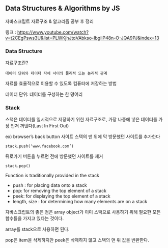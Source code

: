 ## Data Structures & Algorithms by JS

자바스크립트 자료구조 & 알고리즘 공부 후 정리

링크 : https://www.youtube.com/watch?v=t2CEgPsws3U&list=PLWKjhJtqVAbkso-IbgiiP48n-O-JQA9PJ&index=13


### Data Structure

자료구조란?
```
데이터 단위와 데이터 자체 사이의 물리적 또는 논리적 관계
```
자료를 효율적으로 이용할 수 있도록 컴퓨터에 저장하는 방법

데이터 단위: 데이터를 구성하는 한 덩어리


### Stack

스택은 데이터를 일시적으로 저장하기 위한 자료구조로, 가장 나중에 넣은 데이터를 가장 먼저 꺼낸다(Last In First Out)

ex) browser’s back button
    사이트 스택의 맨 위에 막 방문했던 사이트를 추가한다
```
stack.push(‘www.facebook.com’)
 ```

뒤로가기 버튼을 누르면 전에 방문했던 사이트를 제거
```
stack.pop()
```

Function is traditionally provided in the stack
* push : for placing data onto a stack
* pop: for removing the top element of a stack
* peek: for displaying the top element of a stack
* length, size : for determining how many elements are on a stack

자바스크립트의 좋은 점은 array object가 이미 스택으로 사용하기 위해 필요한 모든 함수들을 가지고 있다는 것이다.

array를 stack으로 사용하면 된다.

pop은 item을 삭제하지만 peek은 삭제하지 않고 스택의 맨 위 값을 반환한다.
